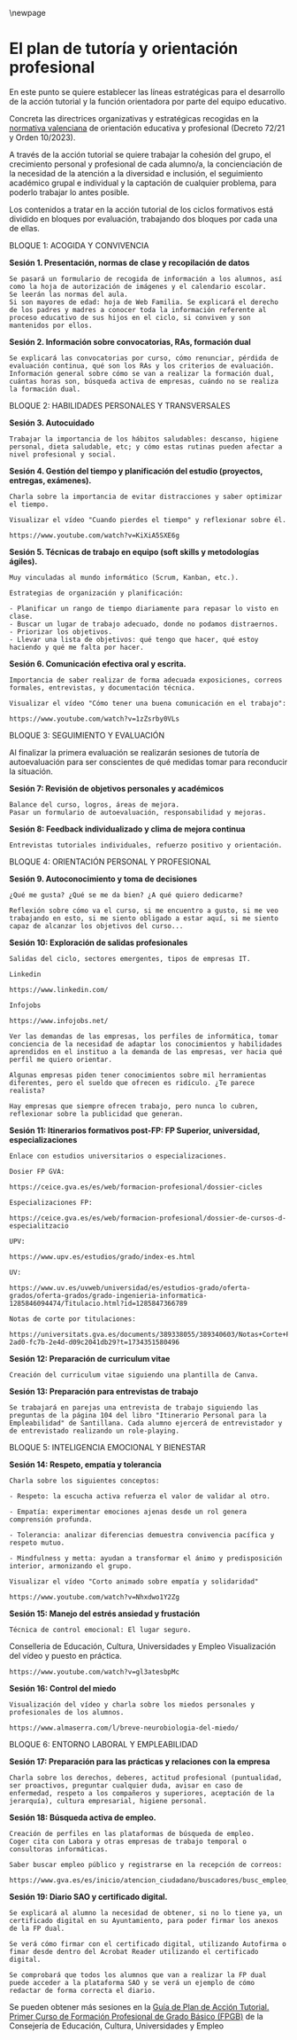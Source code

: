 \newpage

# El plan de tutoría y orientación profesional 

En este punto se quiere establecer las líneas estratégicas para el desarrollo de la acción tutorial y la función orientadora por parte del equipo educativo.

Concreta las directrices organizativas y estratégicas recogidas en la [normativa valenciana](https://dogv.gva.es/datos/2023/05/30/pdf/2023_5709.pdf) de orientación educativa y profesional (Decreto 72/21 y Orden 10/2023).

A través de la acción tutorial se quiere trabajar la cohesión del grupo, el crecimiento personal y profesional de cada alumno/a, la concienciación de la necesidad de la atención a la diversidad e inclusión, el seguimiento académico grupal e individual y la captación de cualquier problema, para poderlo trabajar lo antes posible.

Los contenidos a tratar en la acción tutorial de los ciclos formativos está dividido en bloques por evaluación, trabajando dos bloques por cada una de ellas.

BLOQUE 1: ACOGIDA Y CONVIVENCIA

__Sesión 1. Presentación, normas de clase y recopilación de datos__

    Se pasará un formulario de recogida de información a los alumnos, así como la hoja de autorización de imágenes y el calendario escolar. 
    Se leerán las normas del aula.
    Si son mayores de edad: hoja de Web Familia. Se explicará el derecho de los padres y madres a conocer toda la información referente al proceso educativo de sus hijos en el ciclo, si conviven y son mantenidos por ellos.

__Sesión 2. Información sobre convocatorias, RAs, formación dual__

    Se explicará las convocatorias por curso, cómo renunciar, pérdida de evaluación continua, qué son los RAs y los criterios de evaluación.
    Información general sobre cómo se van a realizar la formación dual, cuántas horas son, búsqueda activa de empresas, cuándo no se realiza la formación dual.

BLOQUE 2: HABILIDADES PERSONALES Y TRANSVERSALES

__Sesión 3. Autocuidado__ 

    Trabajar la importancia de los hábitos saludables: descanso, higiene personal, dieta saludable, etc; y cómo estas rutinas pueden afectar a nivel profesional y social.

__Sesión 4. Gestión del tiempo y planificación del estudio (proyectos, entregas, exámenes).__

    Charla sobre la importancia de evitar distracciones y saber optimizar el tiempo.

    Visualizar el vídeo "Cuando pierdes el tiempo" y reflexionar sobre él.

    https://www.youtube.com/watch?v=KiXiA5SXE6g



__Sesión 5. Técnicas de trabajo en equipo (soft skills y metodologías ágiles).__

    Muy vinculadas al mundo informático (Scrum, Kanban, etc.).

    Estrategias de organización y planificación:
    
    - Planificar un rango de tiempo diariamente para repasar lo visto en clase.
    - Buscar un lugar de trabajo adecuado, donde no podamos distraernos.
    - Priorizar los objetivos.
    - Llevar una lista de objetivos: qué tengo que hacer, qué estoy haciendo y qué me falta por hacer.

__Sesión 6. Comunicación efectiva oral y escrita.__

    Importancia de saber realizar de forma adecuada exposiciones, correos formales, entrevistas, y documentación técnica.

    Visualizar el vídeo "Cómo tener una buena comunicación en el trabajo":

    https://www.youtube.com/watch?v=1zZsrby0VLs


BLOQUE 3: SEGUIMIENTO Y EVALUACIÓN

Al finalizar la primera evaluación se realizarán sesiones de tutoría de autoevaluación para ser conscientes de qué medidas tomar para reconducir la situación.

__Sesión 7: Revisión de objetivos personales y académicos__

    Balance del curso, logros, áreas de mejora.
    Pasar un formulario de autoevaluación, responsabilidad y mejoras.

__Sesión 8: Feedback individualizado y clima de mejora continua__

    Entrevistas tutoriales individuales, refuerzo positivo y orientación.


BLOQUE 4: ORIENTACIÓN PERSONAL Y PROFESIONAL

__Sesión 9. Autoconocimiento y toma de decisiones__

    ¿Qué me gusta? ¿Qué se me da bien? ¿A qué quiero dedicarme?

    Reflexión sobre cómo va el curso, si me encuentro a gusto, si me veo trabajando en esto, si me siento obligado a estar aquí, si me siento capaz de alcanzar los objetivos del curso...

__Sesión 10: Exploración de salidas profesionales__

    Salidas del ciclo, sectores emergentes, tipos de empresas IT.

    Linkedin

    https://www.linkedin.com/

    Infojobs

    https://www.infojobs.net/

    Ver las demandas de las empresas, los perfiles de informática, tomar conciencia de la necesidad de adaptar los conocimientos y habilidades aprendidos en el instituo a la demanda de las empresas, ver hacia qué perfil me quiero orientar. 
    
    Algunas empresas piden tener conocimientos sobre mil herramientas diferentes, pero el sueldo que ofrecen es ridículo. ¿Te parece realista?

    Hay empresas que siempre ofrecen trabajo, pero nunca lo cubren, reflexionar sobre la publicidad que generan.


__Sesión 11: Itinerarios formativos post-FP: FP Superior, universidad, especializaciones__

    Enlace con estudios universitarios o especializaciones.

    Dosier FP GVA:
    
    https://ceice.gva.es/es/web/formacion-profesional/dossier-cicles

    Especializaciones FP:

    https://ceice.gva.es/es/web/formacion-profesional/dossier-de-cursos-d-especialitzacio

    UPV:

    https://www.upv.es/estudios/grado/index-es.html

    UV:

    https://www.uv.es/uvweb/universidad/es/estudios-grado/oferta-grados/oferta-grados/grado-ingenieria-informatica-1285846094474/Titulacio.html?id=1285847366789

    Notas de corte por titulaciones:

    https://universitats.gva.es/documents/389338055/389340603/Notas+Corte+Preinscripci%C3%B3n+2024+Oficial.pdf/28684146-2ad0-fc7b-2e4d-d09c2041db29?t=1734351580496


__Sesión 12: Preparación de curriculum vitae__ 

    Creación del curriculum vitae siguiendo una plantilla de Canva.

__Sesión 13: Preparación para entrevistas de trabajo__ 

    Se trabajará en parejas una entrevista de trabajo siguiendo las preguntas de la página 104 del libro "Itinerario Personal para la Empleabilidad" de Santillana. Cada alumno ejercerá de entrevistador y de entrevistado realizando un role-playing.



BLOQUE 5: INTELIGENCIA EMOCIONAL Y BIENESTAR

__Sesión 14: Respeto, empatía y tolerancia__

    Charla sobre los siguientes conceptos:

    - Respeto: la escucha activa refuerza el valor de validar al otro.

    - Empatía: experimentar emociones ajenas desde un rol genera comprensión profunda.

    - Tolerancia: analizar diferencias demuestra convivencia pacífica y respeto mutuo.

    - Mindfulness y metta: ayudan a transformar el ánimo y predisposición interior, armonizando el grupo.

    Visualizar el vídeo "Corto animado sobre empatía y solidaridad"

    https://www.youtube.com/watch?v=Nhxdwo1Y2Zg


__Sesión 15: Manejo del estrés ansiedad y frustación__

    Técnica de control emocional: El lugar seguro.
Conselleria de Educación, Cultura, Universidades y Empleo
    Visualización del vídeo y puesto en práctica.

    https://www.youtube.com/watch?v=gl3atesbpMc

__Sesión 16: Control del miedo__

    Visualización del vídeo y charla sobre los miedos personales y profesionales de los alumnos.

    https://www.almaserra.com/l/breve-neurobiologia-del-miedo/

BLOQUE 6: ENTORNO LABORAL Y EMPLEABILIDAD

__Sesión 17: Preparación para las prácticas y relaciones con la empresa__

    Charla sobre los derechos, deberes, actitud profesional (puntualidad, ser proactivos, preguntar cualquier duda, avisar en caso de enfermedad, respeto a los compañeros y superiores, aceptación de la jerarquía), cultura empresarial, higiene personal.

__Sesión 18: Búsqueda activa de empleo.__

    Creación de perfiles en las plataformas de búsqueda de empleo.
    Coger cita con Labora y otras empresas de trabajo temporal o consultoras informáticas.

    Saber buscar empleo público y registrarse en la recepción de correos:

    https://www.gva.es/es/inicio/atencion_ciudadano/buscadores/busc_empleo_publico

__Sesión 19: Diario SAO y certificado digital.__

    Se explicará al alumno la necesidad de obtener, si no lo tiene ya, un certificado digital en su Ayuntamiento, para poder firmar los anexos de la FP dual.

    Se verá cómo firmar con el certificado digital, utilizando Autofirma o fimar desde dentro del Acrobat Reader utilizando el certificado digital.

    Se comprobará que todos los alumnos que van a realizar la FP dual puede acceder a la plataforma SAO y se verá un ejemplo de cómo redactar de forma correcta el diario.


Se pueden obtener más sesiones en la [Guía de Plan de Acción Tutorial. Primer Curso de Formación Profesional de Grado Básico (FPGB)](https://ceice.gva.es/documents/388109149/389095473/GU%C3%8DA+PLAN+DE+ACCI%C3%93N+TUTORIAL+FORMACI%C3%93N+PROFESIONAL+DE+GRADO+B%C3%81SICO.pdf/a3e7854a-e51f-5e0b-f5f7-f200271a79f6?t=1740051145747) de la Consejería de Educación, Cultura, Universidades y Empleo

